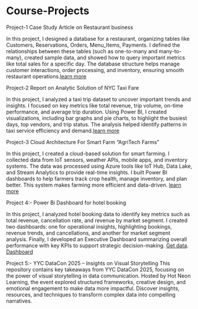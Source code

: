 # Course-Projects

Project-1 Case Study Article on Restaurant business 

In this project, I designed a database for a restaurant, organizing tables like Customers, Reservations, Orders, Menu_Items, Payments. I defined the relationships between these tables (such as one-to-many and many-to-many), created sample data, and showed how to query important metrics like total sales for a specific day. The database structure helps manage customer interactions, order processing, and inventory, ensuring smooth restaurant operations.[learn more](https://github.com/Sahil3122/Course-Projects/blob/main/Case%20Study%20Article%20on%20Restaurant%20.pdf)

Project-2 Report on Analytic Solution of NYC Taxi Fare

In this project, I analyzed a taxi trip dataset to uncover important trends and insights. I focused on key metrics like total revenue, trip volume, on-time performance, and average trip duration. Using Power BI, I created visualizations, including bar graphs and pie charts, to highlight the busiest days, top vendors, and trip status. The analysis helped identify patterns in taxi service efficiency and demand.[learn more](https://github.com/Sahil3122/Course-Projects/blob/main/Report%20on%20Analytic%20Solution%20of%20NYC%20Taxi%20Fare.pdf)

Project-3 Cloud Architecture For Smart Farm “AgriTech Farms” 

In this project, I created a cloud-based solution for smart farming. I collected data from IoT sensors, weather APIs, mobile apps, and inventory systems. The data was processed using Azure tools like IoT Hub, Data Lake, and Stream Analytics to provide real-time insights. I built Power BI dashboards to help farmers track crop health, manage inventory, and plan better. This system makes farming more efficient and data-driven. [learn more](https://github.com/Sahil3122/Course-Projects/blob/main/Cloud%20Architecture%20For%20Smart%20Farm%20agritech.pdf)

Project 4:- Power Bi Dashboard for hotel booking

In this project, I analyzed hotel booking data to identify key metrics such as total revenue, cancellation rate, and revenue by market segment. I created two dashboards: one for operational insights, highlighting bookings, revenue trends, and cancellations, and another for market segment analysis. Finally, I developed an Executive Dashboard summarizing overall performance with key KPIs to support strategic decision-making.
[Get data](https://github.com/Sahil3122/Course-Projects/blob/main/hotel%20Booking%20Data.csv). [Dashboard](https://github.com/Sahil3122/Course-Projects/blob/main/Fall2024-Sahil-000947537.pbix)

Project 5:- YYC DataCon 2025 – Insights on Visual Storytelling
This repository contains key takeaways from YYC DataCon 2025, focusing on the power of visual storytelling in data communication. Hosted by Hot Neon Learning, the event explored structured frameworks, creative design, and emotional engagement to make data more impactful. Discover insights, resources, and techniques to transform complex data into compelling narratives.
